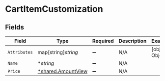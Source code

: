 # CartItemCustomization


## Fields

| Field                                                   | Type                                                    | Required                                                | Description                                             | Example                                                 |
| ------------------------------------------------------- | ------------------------------------------------------- | ------------------------------------------------------- | ------------------------------------------------------- | ------------------------------------------------------- |
| `Attributes`                                            | map[string]*string*                                     | :heavy_minus_sign:                                      | N/A                                                     | [object Object]                                         |
| `Name`                                                  | **string*                                               | :heavy_minus_sign:                                      | N/A                                                     |                                                         |
| `Price`                                                 | [*shared.AmountView](../../models/shared/amountview.md) | :heavy_minus_sign:                                      | N/A                                                     |                                                         |